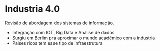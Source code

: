 # Industria 4.0
Revisão de abordagem dos sistemas de informação.
- Integração com IOT, Big Data e Análise de dados
- Surgiu em Berlim pra aproximar o mundo acadêmico com a industria
- Paises ricos tem esse tipo de infraestrutura